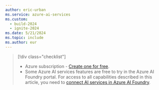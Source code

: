 ```yaml
---
author: eric-urban
ms.service: azure-ai-services
ms.custom:
  - build-2024
  - ignite-2024
ms.date: 5/21/2024
ms.topic: include
ms.author: eur
---
```


> [!div class="checklist"]
> - Azure subscription - [Create one for free](https://azure.microsoft.com/free/cognitive-services).
> - Some Azure AI services features are free to try in the Azure AI Foundry portal. For access to all capabilities described in this article, you need to [connect AI services in Azure AI Foundry](../../../ai-studio/ai-services/how-to/connect-ai-services.md). 
